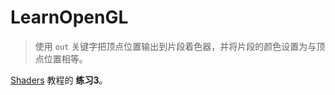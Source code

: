 # LearnOpenGL

> 使用 `out` 关键字把顶点位置输出到片段着色器，并将片段的颜色设置为与顶点位置相等。

[Shaders](https://learnopengl.com/#!Getting-started/Shaders) 教程的 **练习3**。